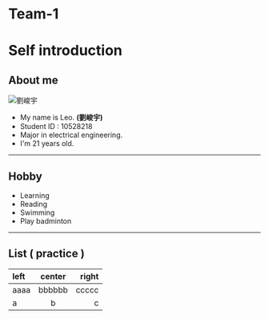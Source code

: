 # Team-1

# Self introduction

## About me
![劉峻宇](https://scontent.ftpe10-1.fna.fbcdn.net/v/t1.0-9/13754428_897155820392734_7716635049004032367_n.jpg?_nc_cat=107&_nc_sid=85a577&_nc_ohc=hiX1lOFdNPsAX95GOsw&_nc_ht=scontent.ftpe10-1.fna&oh=45b658cb49868508fb97d77a53a8fd53&oe=5E8F11AB "Facebook")
- My name is Leo. **(劉峻宇)**
- Student ID : 10528218 
- Major in electrical engineering.
- I'm 21 years old.

***

## Hobby
- Learning
- Reading
- Swimming
- Play badminton

***
## List ( practice ) 

| left | center | right |
| :--- | :----: | ----: |
| aaaa | bbbbbb | ccccc |
| a    | b      | c     |